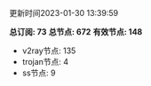 更新时间2023-01-30 13:39:59

**总订阅: 73**
**总节点: 672**
**有效节点: 148**
- v2ray节点: 135
- trojan节点: 4
- ss节点: 9
